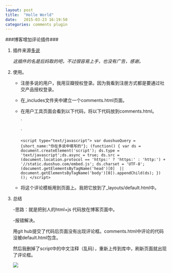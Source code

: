 ```yaml
---
layout: post
title:  "Holle World"
date:   2015-03-23 16:19:50
categories: comments plugin
---
```

###博客增加评论插件###


1. 插件来源[多说](http://dev.duoshuo.com/)

	*这插件的名是后妈取的吧，不过很容易上手，也没有广告，感谢。*
1. 使用。
	
	- 注册多说的用户，我用豆瓣授权登录。因为我看到注册方式都是要通过社交产品授权登录。
	- 在_includes文件夹中建立一个comments.html页面。
	- 在用户工具页面会看到以下代码，将以下代码放到comments.html。<br/>
    	
    	`<!-- 多说评论框 start --><div class="ds-thread" data-thread-key={{page.id}} data-title={{page.title}} data-url={{page.url}}></div>
		<!-- 多说评论框 end -->`
    	`<script type="text/javascript">
		var duoshuoQuery = {short_name:"你在多说中填写的"};
		(function() {
		var ds = document.createElement('script');
		ds.type = 'text/javascript';ds.async = true;
		ds.src = (document.location.protocol == 'https:' ? 'https:' : 'http:') + '//static.duoshuo.com/embed.js';
		ds.charset = 'UTF-8';
		(document.getElementsByTagName('head')[0] 
		|| document.getElementsByTagName('body')[0]).appendChild(ds);
		})();
		</script>`

	- 将这个评论模板用到页面上。我把它放到了_layouts/default.html中。
		
		

1. 总结
	
	-思路：就是把别人的html+js 代码放在博客页面中。

	-报错解决。
	
	用git hub提交了代码后页面没有出现评论框。comments.html中评论的代码没被default.html包含。
	
	然后我删掉了script中的中文注释（乱码），重新上传到库中，刷新页面就出现了评论框。

	![](http://i.imgur.com/YJU2C1j.png)  

	
	    	


